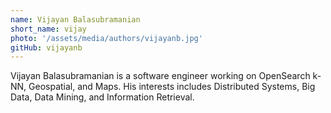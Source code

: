 ```yaml
---
name: Vijayan Balasubramanian
short_name: vijay
photo: '/assets/media/authors/vijayanb.jpg'
gitHub: vijayanb
---
```


Vijayan Balasubramanian is a software engineer working on OpenSearch k-NN, Geospatial, and Maps. His interests includes Distributed Systems, Big Data, Data Mining, and Information Retrieval.
